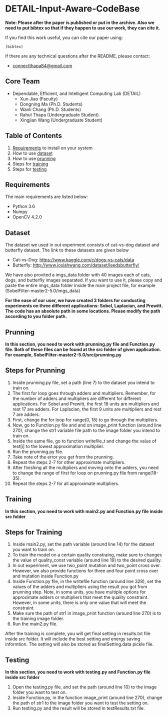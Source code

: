 # DETAIL-Input-Aware-CodeBase

**Note: Please after the paper is published or put in the archive. Also we need to put bibtex so that if they happen to use our work, they can cite it.**

If you find this work useful, you can cite our paper using:

```
(bibtex)
```

If there are any technical questions after the README, please contact:
* connectthapa84@gmail.com


## Core Team
* Dependable, Efficient, and Intelligent Computing Lab (DETAIL)
	* Xun Jiao (Faculty)
	* Dongning Ma (Ph.D. Students)
	* Wanli Chang (Ph.D. Students)
	* Rahul Thapa (Undergraduate Student)
	* Xingjian Wang (Undergraduate Student)


## Table of Contents
1. [Requirements](#requirements) to install on your system
2. How to use [dataset](#dataset)
3. How to use [prunning](#prunning)
4. Steps for [training](#training)
5. Steps for [testing](#testing)

## Requirements

The main requirements are listed below:
* Python 3.6
* Numpy
* OpenCV 4.2.0

## Dataset

The dataset we used in out experiment consists of cat-vs-dog dataset and butterfly dataset. The link to these datasets are given below

* Cat-vs-Dog: https://www.kaggle.com/c/dogs-vs-cats/data
* Butterfly: http://www.josiahwang.com/dataset/leedsbutterfly/

We have also provited a imgs_data folder with 40 images each of cats, dogs, and butterfly images separated. If you want to use it, please copy and paste the entire imgs_data folder inside the main project file, for example (SobelFilter-master2-5.0/imgs_data) 

**For the ease of our user, we have created 3 folders for conducting experiments on three different applications: Sobel, Laplacian, and Prewitt. The code has an absolute path in some locations. Please modify the path according to you folder path.**

## Prunning
**In this section, you need to work with prunning.py file and Function.py file. Both of these files can be found at the src folder of given application. For example, SobelFilter-master2-5.0/src/prunning.py**

## Steps for Prunning
1. Inside prunning.py file, set a path (line 7) to the dataset you intend to train on.
2. The first for loop goes through adders and multipliers. Remember, for the number of adders and multipliers are different for different applications. For Sobel and Prewitt, the first 18 units are multipliers and rest 17 are adders. For Laplacian, the first 9 units are multipliers and rest 7 are adders. 
3. First, change the for loop for range(0, 18) to go through the multipliers. 
4. Now, go to Function.py file and and on image_print function (around line 270), change the str1 variable file path to the image folder you intend to train on.
5. Inside the same file, go to function writefile_t and change the value of test[i] to the lowest approximation multiplier. 
6. Run the prunning.py file. 
7. Take note of the error you get from the prunning.
8. Repeat the steps 2-7 for other approximate multipliers.
9. After finishing all the multipliers and moving onto the adders, you need to change the range of first for loop on prunning.py file from range(18-35).
10. Repeat the steps 2-7 for all approximate multipliers.

## Training
**In this section, you need to work with main2.py and Function.py file inside src folder**

## Steps for Training
1. Inside main2.py, set the path variable (around line 14) for the dataset you want to train on.
2. To train the model on a certain quality constraing, make sure to changes the value of quality_const variable (around line 19) to the desired quality. 
3. In out experiment, we use two_point mutation and two_point cross over. However, we also provide functions for three and four point cross over and mutation inside Function.py
4. Inside Function.py file, in the writefile function (around line 328), set the values of the adders and multipliers using the result you got from prunning step. Note, in some units, you have multiple options for approximate adders or multipliers that meet the quality constraint. However, in some units, there is only one value that will meet the constraint. 
5. Make sure the path of str1 in image_print function (around line 270) is to the training image folder.
6. Run the main2.py file.

After the training is complete, you will get final setting in results.txt file inside src folder. It will include the best setting and energy saving informtion. The setting will also be stored as finalSetting.data pickle file.

## Testing
**In this section, you need to work with testing.py and Function.py file inside src folder**

1. Open the testing.py file, and set the path (around line 10) to the image folder you want to test on. 
2. Inside Function.py, in the function image_print (around line 270), change the path of str1 to the image folder you want to test the setting on.
3. Run testing.py and the result will be stored in testResults.txt file. 





